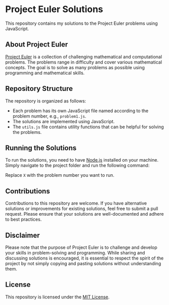 # Project Euler Solutions

This repository contains my solutions to the Project Euler problems using JavaScript.

## About Project Euler

[Project Euler](https://projecteuler.net/) is a collection of challenging mathematical and computational problems. The problems range in difficulty and cover various mathematical concepts. The goal is to solve as many problems as possible using programming and mathematical skills.

## Repository Structure

The repository is organized as follows:

- Each problem has its own JavaScript file named according to the problem number, e.g., `problem1.js`.
- The solutions are implemented using JavaScript.
- The `utils.js` file contains utility functions that can be helpful for solving the problems.

## Running the Solutions

To run the solutions, you need to have [Node.js](https://nodejs.org/) installed on your machine. Simply navigate to the project folder and run the following command:


Replace `X` with the problem number you want to run.

## Contributions

Contributions to this repository are welcome. If you have alternative solutions or improvements for existing solutions, feel free to submit a pull request. Please ensure that your solutions are well-documented and adhere to best practices.

## Disclaimer

Please note that the purpose of Project Euler is to challenge and develop your skills in problem-solving and programming. While sharing and discussing solutions is encouraged, it is essential to respect the spirit of the project by not simply copying and pasting solutions without understanding them.

## License

This repository is licensed under the [MIT License](LICENSE).

